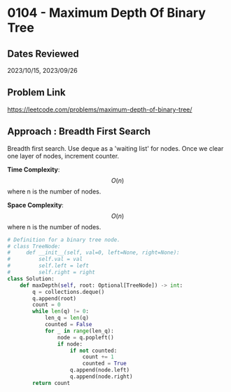# 0104 - Maximum Depth Of Binary Tree

## Dates Reviewed
2023/10/15, 2023/09/26

## Problem Link

https://leetcode.com/problems/maximum-depth-of-binary-tree/

## Approach : Breadth First Search

Breadth first search. Use deque as a 'waiting list' for nodes. Once we clear one layer of nodes, increment counter.

**Time Complexity**: $$O(n)$$
where n is the number of nodes.

**Space Complexity**: $$O(n)$$
where n is the number of nodes.

<TabItem value="python" label="Python">

```python
# Definition for a binary tree node.
# class TreeNode:
#     def __init__(self, val=0, left=None, right=None):
#         self.val = val
#         self.left = left
#         self.right = right
class Solution:
    def maxDepth(self, root: Optional[TreeNode]) -> int:
        q = collections.deque()
        q.append(root)
        count = 0
        while len(q) != 0:
            len_q = len(q)
            counted = False
            for _ in range(len_q):
                node = q.popleft()
                if node:
                    if not counted:
                        count += 1
                        counted = True
                    q.append(node.left)
                    q.append(node.right)
        return count
```
</TabItem>

